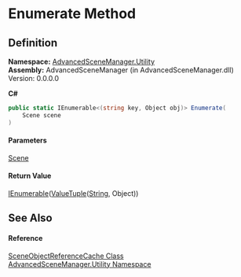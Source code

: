 # Enumerate Method

## Definition

**Namespace:** [AdvancedSceneManager.Utility](N_AdvancedSceneManager_Utility.md)\
**Assembly:** AdvancedSceneManager (in AdvancedSceneManager.dll) Version: 0.0.0.0

**C#**

```c#
public static IEnumerable<(string key, Object obj)> Enumerate(
	Scene scene
)
```

#### Parameters

&#x20; [Scene](T_AdvancedSceneManager_Models_Scene.md)&#x20;

#### Return Value

[IEnumerable](https://learn.microsoft.com/dotnet/api/system.collections.generic.ienumerable-1)([ValueTuple](https://learn.microsoft.com/dotnet/api/system.valuetuple-2)([String](https://learn.microsoft.com/dotnet/api/system.string), Object))

## See Also

#### Reference

[SceneObjectReferenceCache Class](T_AdvancedSceneManager_Utility_SceneObjectReferenceCache.md)\
[AdvancedSceneManager.Utility Namespace](N_AdvancedSceneManager_Utility.md)
